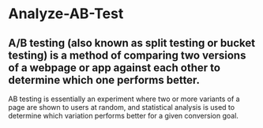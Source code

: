 # Analyze-AB-Test
## A/B testing (also known as split testing or bucket testing) is a method of comparing two versions of a webpage or app against each other to determine which one performs better. 
AB testing is essentially an experiment where two or more variants of a page are shown to users at random, and statistical analysis is used to determine which variation performs 
better for a given conversion goal.
